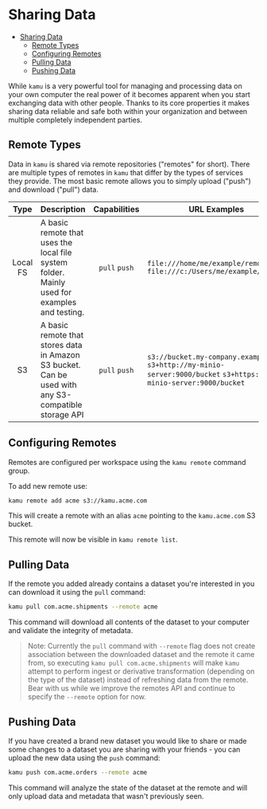 # Sharing Data

- [Sharing Data](#sharing-data)
  - [Remote Types](#remote-types)
  - [Configuring Remotes](#configuring-remotes)
  - [Pulling Data](#pulling-data)
  - [Pushing Data](#pushing-data)

While `kamu` is a very powerful tool for managing and processing data on your own computer the real power of it becomes apparent when you start exchanging data with other people. Thanks to its core properties it makes sharing data reliable and safe both within your organization and between multiple completely independent parties.


## Remote Types
Data in `kamu` is shared via remote repositories ("remotes" for short). There are multiple types of remotes in `kamu` that differ by the types of services they provide. The most basic remote allows you to simply upload ("push") and download ("pull") data.

|   Type   | Description                                                                                         | Capabilities  | URL Examples                                                                                                      |
| :------: | --------------------------------------------------------------------------------------------------- | :-----------: | ----------------------------------------------------------------------------------------------------------------- |
| Local FS | A basic remote that uses the local file system folder. Mainly used for examples and testing.        | `pull` `push` | `file:///home/me/example/remote` `file:///c:/Users/me/example/remote`                                             |
|    S3    | A basic remote that stores data in Amazon S3 bucket. Can be used with any S3-compatible storage API | `pull` `push` | `s3://bucket.my-company.example` `s3+http://my-minio-server:9000/bucket` `s3+https://my-minio-server:9000/bucket` |


## Configuring Remotes
Remotes are configured per workspace using the `kamu remote` command group.

To add new remote use:
```bash
kamu remote add acme s3://kamu.acme.com
```

This will create a remote with an alias `acme` pointing to the `kamu.acme.com` S3 bucket.

This remote will now be visible in `kamu remote list`.


## Pulling Data
If the remote you added already contains a dataset you're interested in you can download it using the `pull` command:

```bash
kamu pull com.acme.shipments --remote acme
```

This command will download all contents of the dataset to your computer and validate the integrity of metadata.

> Note: Currently the `pull` command with `--remote` flag does not create association between the downloaded dataset and the remote it came from, so executing `kamu pull com.acme.shipments` will make `kamu` attempt to perform ingest or derivative transformation (depending on the type of the dataset) instead of refreshing data from the remote. Bear with us while we improve the remotes API and continue to specify the `--remote` option for now.


## Pushing Data
If you have created a brand new dataset you would like to share or made some changes to a dataset you are sharing with your friends - you can upload the new data using the `push` command:

```bash
kamu push com.acme.orders --remote acme
```

This command will analyze the state of the dataset at the remote and will only upload data and metadata that wasn't previously seen.